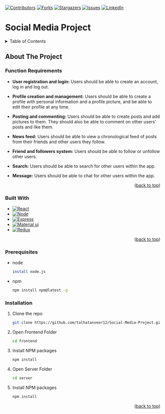 <!-- Improved compatibility of back to top link: See: https://github.com/othneildrew/Best-README-Template/pull/73 -->
<a name="readme-top"></a>
<!--
*** Thanks for checking out the Best-README-Template. If you have a suggestion
*** that would make this better, please fork the repo and create a pull request
*** or simply open an issue with the tag "enhancement".
*** Don't forget to give the project a star!
*** Thanks again! Now go create something AMAZING! :D
-->



<!-- PROJECT SHIELDS -->
<!--
*** I'm using markdown "reference style" links for readability.
*** Reference links are enclosed in brackets [ ] instead of parentheses ( ).
*** See the bottom of this document for the declaration of the reference variables
*** for contributors-url, forks-url, etc. This is an optional, concise syntax you may use.
*** https://www.markdownguide.org/basic-syntax/#reference-style-links
-->

[![Contributors][contributors-shield]][contributors-url]
[![Forks][forks-shield]][forks-url]
[![Stargazers][stars-shield]][stars-url]
[![Issues][issues-shield]][issues-url]
[![LinkedIn][linkedin-shield]][linkedin-url]
# Social Media Project
<!-- TABLE OF CONTENTS -->
<details>
  <summary>Table of Contents</summary>
  <ol>
    <li>
      <a href="#about-the-project">About The Project</a>
      <ul>
        <li><a href="#function-requirement">Function Requirement</a></li>
      </ul>
      <ul>
        <li><a href="#built-with">Built With</a></li>
      </ul>
    </li>
    <li>
      <a href="#getting-started">Getting Started</a>
      <ul>
        <li><a href="#prerequisites">Prerequisites</a></li>
        <li><a href="#installation">Installation</a></li>
      </ul>
    </li>
    <!-- <li><a href="#usage">Usage</a></li>
    <li><a href="#roadmap">Roadmap</a></li>
    <li><a href="#contributing">Contributing</a></li>
    <li><a href="#license">License</a></li>
    <li><a href="#contact">Contact</a></li>
    <li><a href="#acknowledgments">Acknowledgments</a></li> -->
  </ol>
  </details>

<!-- ABOUT THE PROJECT -->
## About The Project

### Function Requirements

- **User registration and login:** Users should be able to create an account, log in and log out.
    
- **Profile creation and management:** Users should be able to create a profile with personal information and a profile picture, and be able to edit their profile at any time.
- **Posting and commenting:** Users should be able to create posts and add pictures to them. They should also be able to comment on other users' posts and like them.
- **News feed:** Users should be able to view a chronological feed of posts from their friends and other users they follow.
- **Friend and followers system:** Users should be able to follow or unfollow other users.
- **Search:** Users should be able to search for other users within the app.
- **Message:** Users should be able to chat for other users within the app.

<p align="right">(<a href="#readme-top">back to top</a>)</p>

### Built With


* [![React][React.js]][React-url]
* [![Node][Node.js]][Node-url]
* [![Express][Express.js]][Express-url]
* [![Material ui][Material.js]][Material-url]
* [![Redux][Redux.js]][Redux-url]


<p align="right">(<a href="#readme-top">back to top</a>)</p>

### Prerequisites


* node
  ```sh
  install node.js
  ```
* npm
  ```sh
  npm install npm@latest -g
  ```


### Installation



1. Clone the repo
   ```sh
   git clone https://github.com/talhatanveer12/Social-Media-Project.git
   ```
2. Open Frontend Folder
    ```sh
   cd frontend
   ```
3. Install NPM packages
   ```sh
   npm install
   ```
2. Open Server Folder
    ```sh
   cd server
   ```
3. Install NPM packages
   ```sh
   npm install
   ```

<p align="right">(<a href="#readme-top">back to top</a>)</p>


<!-- MARKDOWN LINKS & IMAGES -->
<!-- https://www.markdownguide.org/basic-syntax/#reference-style-links -->
[contributors-shield]: https://img.shields.io/github/contributors/othneildrew/Best-README-Template.svg?style=for-the-badge
[contributors-url]: https://github.com/talhatanveer12/Social-Media-Project/graphs/contributors
[forks-shield]: https://img.shields.io/github/forks/othneildrew/Best-README-Template.svg?style=for-the-badge
[forks-url]: https://github.com/talhatanveer12/Social-Media-Project/network/members
[stars-shield]: https://img.shields.io/github/stars/othneildrew/Best-README-Template.svg?style=for-the-badge
[stars-url]: https://github.com/talhatanveer12/Social-Media-Project/stargazers
[issues-shield]: https://img.shields.io/github/issues/othneildrew/Best-README-Template.svg?style=for-the-badge
[issues-url]: https://github.com/talhatanveer12/Social-Media-Project/issues
[license-shield]: https://img.shields.io/github/license/othneildrew/Best-README-Template.svg?style=for-the-badge
[license-url]: https://github.com/othneildrew/Best-README-Template/blob/master/LICENSE.txt
[linkedin-shield]: https://img.shields.io/badge/-LinkedIn-black.svg?style=for-the-badge&logo=linkedin&colorB=555
[linkedin-url]: https://www.linkedin.com/in/talha-tanveer-48b18b22a/
[product-screenshot]: images/screenshot.png
[Next.js]: https://img.shields.io/badge/next.js-000000?style=for-the-badge&logo=nextdotjs&logoColor=white
[Next-url]: https://nextjs.org/
[Node-url]: https://nodejs.org/en/
[Material-url]: https://mui.com/
[redux-url]: https://redux.js.org/

[React.js]: https://img.shields.io/badge/React.js-20232A?style=for-the-badge&logo=react&logoColor=61DAFB
[Node.js]: https://img.shields.io/badge/node.js-20232A?style=for-the-badge&logo=nodedotjs&logoColor=026e00

[Material.js]: https://img.shields.io/badge/Material-20232A?style=for-the-badge&logo=mui&logoColor=0059B2

[Express.js]: https://img.shields.io/badge/express.js-20232A?style=for-the-badge&logo=EXPRESS&logoColor=000000

[Redux.js]: https://img.shields.io/badge/redux-20232A?style=for-the-badge&logo=redux&logoColor=764abc


[Express-url]: https://expressjs.com/
[React-url]: https://reactjs.org/
[Vue.js]: https://img.shields.io/badge/Vue.js-35495E?style=for-the-badge&logo=vuedotjs&logoColor=4FC08D
[Vue-url]: https://vuejs.org/
[Angular.io]: https://img.shields.io/badge/Angular-DD0031?style=for-the-badge&logo=angular&logoColor=white
[Angular-url]: https://angular.io/
[Svelte.dev]: https://img.shields.io/badge/Svelte-4A4A55?style=for-the-badge&logo=svelte&logoColor=FF3E00
[Svelte-url]: https://svelte.dev/
[Laravel.com]: https://img.shields.io/badge/Laravel-FF2D20?style=for-the-badge&logo=laravel&logoColor=white
[Laravel-url]: https://laravel.com
[Bootstrap.com]: https://img.shields.io/badge/Bootstrap-563D7C?style=for-the-badge&logo=bootstrap&logoColor=white
[Bootstrap-url]: https://getbootstrap.com
[JQuery.com]: https://img.shields.io/badge/jQuery-0769AD?style=for-the-badge&logo=jquery&logoColor=white
[JQuery-url]: https://jquery.com 